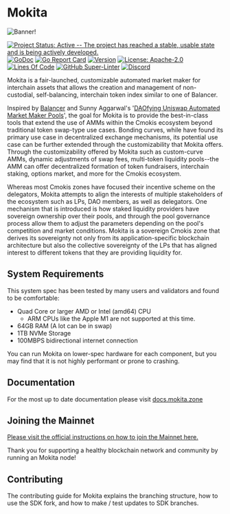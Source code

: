 # Mokita

![Banner!](assets/banner.png)

[![Project Status: Active -- The project has reached a stable, usable
state and is being actively
developed.](https://img.shields.io/badge/repo%20status-Active-green.svg?style=flat-square)](https://www.repostatus.org/#active)
[![GoDoc](https://img.shields.io/badge/godoc-reference-blue?style=flat-square&logo=go)](https://pkg.go.dev/github.com/petri-labs/mokita/v11)
[![Go Report
Card](https://goreportcard.com/badge/github.com/petri-labs/mokita?style=flat-square)](https://goreportcard.com/report/github.com/petri-labs/mokita/v11)
[![Version](https://img.shields.io/github/tag/petri-labs/mokita.svg?style=flat-square)](https://github.com/petri-labs/mokita/releases/latest)
[![License:
Apache-2.0](https://img.shields.io/github/license/petri-labs/mokita.svg?style=flat-square)](https://github.com/petri-labs/mokita/blob/main/LICENSE)
[![Lines Of
Code](https://img.shields.io/tokei/lines/github/petri-labs/mokita?style=flat-square)](https://github.com/petri-labs/mokita)
[![GitHub
Super-Linter](https://img.shields.io/github/workflow/status/petri-labs/mokita/Lint?style=flat-square&label=Lint)](https://github.com/marketplace/actions/super-linter)
[![Discord](https://badgen.net/badge/icon/discord?icon=discord&label)](https://discord.gg/mokita)

Mokita is a fair-launched, customizable automated market maker for
interchain assets that allows the creation and management of
non-custodial, self-balancing, interchain token index similar to one of
Balancer.

Inspired by [Balancer](http://balancer.finance/whitepaper) and Sunny
Aggarwal's '[DAOfying Uniswap Automated Market Maker
Pools](https://www.sunnya97.com/blog/daoifying-uniswap-automated-market-maker-pools)',
the goal for Mokita is to provide the best-in-class tools that extend
the use of AMMs within the Cmokis ecosystem beyond traditional token
swap-type use cases. Bonding curves, while have found its primary use
case in decentralized exchange mechanisms, its potential use case can be
further extended through the customizability that Mokita offers.
Through the customizability offered by Mokita such as custom-curve AMMs,
dynamic adjustments of swap fees, multi-token liquidity pools--the AMM
can offer decentralized formation of token fundraisers, interchain
staking, options market, and more for the Cmokis ecosystem.

Whereas most Cmokis zones have focused their incentive scheme on the
delegators, Mokita attempts to align the interests of multiple
stakeholders of the ecosystem such as LPs, DAO members, as well as
delegators. One mechanism that is introduced is how staked liquidity
providers have sovereign ownership over their pools, and through the
pool governance process allow them to adjust the parameters depending on
the pool's competition and market conditions. Mokita is a sovereign
Cmokis zone that derives its sovereignty not only from its
application-specific blockchain architecture but also the collective
sovereignty of the LPs that has aligned interest to different tokens
that they are providing liquidity for.

## System Requirements

This system spec has been tested by many users and validators and found
to be comfortable:

- Quad Core or larger AMD or Intel (amd64) CPU
  - ARM CPUs like the Apple M1 are not supported at this time.
- 64GB RAM (A lot can be in swap)
- 1TB NVMe Storage
- 100MBPS bidirectional internet connection

You can run Mokita on lower-spec hardware for each component, but you
may find that it is not highly performant or prone to crashing.

## Documentation

For the most up to date documentation please visit
[docs.mokita.zone](https://docs.mokita.zone/)

## Joining the Mainnet

[Please visit the official instructions on how to join the Mainnet
here.](https://docs.mokita.zone/networks/join-mainnet)

Thank you for supporting a healthy blockchain network and community by
running an Mokita node!

## Contributing

The contributing guide for Mokita explains the branching structure, how
to use the SDK fork, and how to make / test updates to SDK branches.
